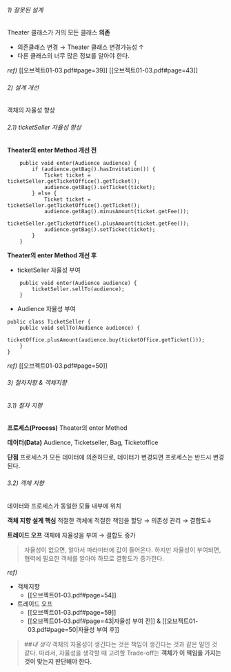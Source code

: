
###### 1) 잘못된 설계
Theater 클래스가 거의 모든 클래스 **의존**
+ 의존클래스 변경 → Theater 클래스 변경가능성 ↑
+ 다른 클래스의 너무 많은 정보를 알아야 한다.

*ref)*
[[오브젝트01-03.pdf#page=39]]
[[오브젝트01-03.pdf#page=43]]


###### 2) 설계 개선
 객체의 자율성 향상

###### 2.1) ticketSeller 자율성 향상
**Theater의 enter Method 개선 전**
```
    public void enter(Audience audience) {
        if (audience.getBag().hasInvitation()) {
            Ticket ticket = ticketSeller.getTicketOffice().getTicket();
            audience.getBag().setTicket(ticket);
        } else {
            Ticket ticket = ticketSeller.getTicketOffice().getTicket();
            audience.getBag().minusAmount(ticket.getFee());
            ticketSeller.getTicketOffice().plusAmount(ticket.getFee());
            audience.getBag().setTicket(ticket);
        }
    }
```
**Theater의 enter Method 개선 후**
+ ticketSeller 자율성 부여
```
    public void enter(Audience audience) {
        ticketSeller.sellTo(audience);
    }
```
+ Audience 자율성 부여
```
public class TicketSeller {
    public void sellTo(Audience audience) {
        ticketOffice.plusAmount(audience.buy(ticketOffice.getTicket()));
    }
}
```

*ref)*
[[오브젝트01-03.pdf#page=50]]


###### 3) 절차지향 & 객체지향

###### 3.1) 절차 지향
**프로세스(Process)**
Theater의 enter Method  

**데이터(Data)**
Audience, Ticketseller, Bag, Ticketoffice

**단점**
프로세스가 모든 데이터에 의존하므로, 데이터가 변경되면 프로세스는 반드시 변경된다.

###### 3.2) 객체 지향
데이터와 프로세스가 동일한 모듈 내부에 위치

**객체 지향 설계 핵심**
적절한 객체에 적절한 책임을 할당 → 의존성 관리 → 결합도↓

**트레이드 오프**
객체에 자율성을 부여 → 결합도 증가
> 자율성이 없으면, 알아서 파라미터에 값이 들어온다.
> 하지만 자율성이 부여되면, 협력에 필요한 객체를 알아야 하므로 결합도가 증가한다.

*ref)*
+ 객체지향
	+ [[오브젝트01-03.pdf#page=54]]
+ 트레이드 오프
	+  [[오브젝트01-03.pdf#page=59]]
	+ [[오브젝트01-03.pdf#page=43|자율성 부여 전]] & [[오브젝트01-03.pdf#page=50|자율성 부여 후]]

> ##*내 생각*
> 객체의 자율성이 생긴다는 것은 책임이 생긴다는 것과 같은 말인 것 같다.
> 따라서, 자율성을 생각할 때 고려할 Trade-off는
> **객체가 이 책임을 가지는 것이 맞는지 판단해야 한다.** 

